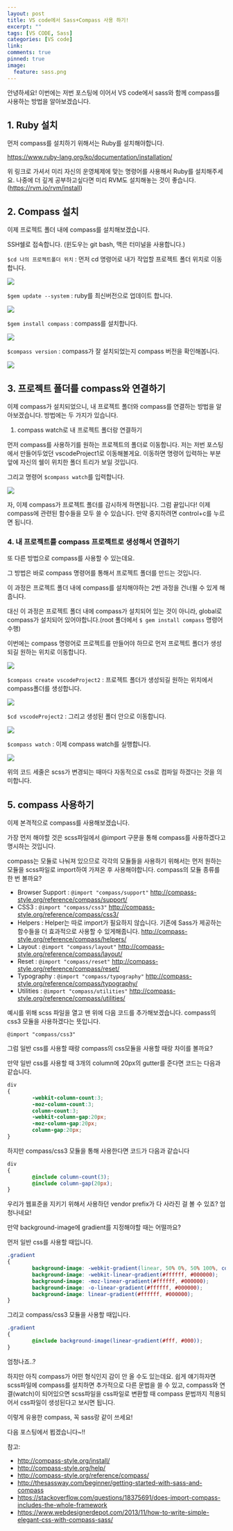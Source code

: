 ```yaml
---
layout: post
title: VS code에서 Sass+Compass 사용 하기!
excerpt: ""
tags: [VS CODE, Sass]
categories: [VS code]
link:
comments: true
pinned: true
image:
  feature: sass.png
---
```


안녕하세요! 이번에는 저번 포스팅에 이어서 VS code에서 sass와 함께 compass를 사용하는 방법을 알아보겠습니다.

## 1. Ruby 설치

먼저 compass를 설치하기 위해서는 Ruby를 설치해야합니다.

https://www.ruby-lang.org/ko/documentation/installation/

위 링크로 가셔서 미리 자신의 운영체제에 맞는 명령어를 사용해서 Ruby를 설치해주세요. 나중에 더 깊게 공부하고싶다면 미리 RVM도 설치해놓는 것이 좋습니다.(https://rvm.io/rvm/install)



## 2. Compass 설치

이제 프로젝트 폴더 내에  compass를 설치해보겠습니다.

SSH쉘로 접속합니다. (윈도우는 git bash, 맥은 터미널을 사용합니다.)

```$cd 나의 프로젝트폴더 위치``` : 먼저 cd 명령어로 내가 작업할 프로젝트 폴더 위치로 이동합니다.

![](/img/compass1.png)

```$gem update --system``` : ruby를 최신버전으로 업데이트 합니다.

![](/img/compass3.png)

```$gem install compass``` : compass를 설치합니다.

![](/img/compass4.png)

```$compass version``` : compass가 잘 설치되었는지 compass 버전을 확인해봅니다.

![](/img/compass2.png)



## 3. 프로젝트 폴더를 compass와 연결하기

이제 compass가 설치되었으니, 내 프로젝트 폴더와 compass를 연결하는 방법을 알아보겠습니다. 방법에는 두 가지가 있습니다.

1. compass watch로 내 프로젝트 폴더랑 연결하기

먼저 compass를 사용하기를 원하는 프로젝트의 폴더로 이동합니다. 저는 저번 포스팅에서 만들어두었던 vscodeProject1로 이동해볼게요. 이동하면 명령어 입력하는 부분 앞에 자신의 쉘이 위치한 폴더 트리가 보일 것입니다. 

그리고 명령어 ```$compass watch```를 입력합니다.

![](/img/compass5.png)

자, 이제 compass가 프로젝트 폴더를 감시하게 하면됩니다. 그럼 끝입니다! 이제 compass에 관련된 함수들을 모두 쓸 수 있습니다. 만약 중지하려면 control+c를 누르면 됩니다.



### 4. 내 프로젝트를 compass 프로젝트로 생성해서 연결하기

또 다른 방법으로 compass를 사용할 수 있는데요.

그 방법은 바로 compass 명령어를 통해서 프로젝트 폴더를 만드는 것입니다.

이 과정은 프로젝트 폴더 내에 compass를 설치해야하는 2번 과정을 건너뛸 수 있게 해줍니다.

대신 이 과정은 프로젝트 폴더 내에 compass가 설치되어 있는 것이 아니라, global로 compass가 설치되어 있어야합니다.(root 폴더에서 ```$ gem install compass``` 명령어 수행)

이번에는 compass 명령어로 프로젝트를 만들어야 하므로 먼저 프로젝트 폴더가 생성되길 원하는 위치로 이동합니다. 

![](/img/compass6.png)

```$compass create vscodeProject2``` : 프로젝트 폴더가 생성되길 원하는 위치에서 compass폴더를 생성합니다.

![](/img/compass7.png)

```$cd vscodeProject2``` : 그리고 생성된 폴더 안으로 이동합니다.

![](/img/compass8.png)

```$compass watch``` : 이제  compass watch를 실행합니다.

![](/img/compass9.png)

위의 코드 세줄은 scss가 변경되는 때마다 자동적으로 css로 컴파일 하겠다는 것을 의미합니다.



## 5. compass 사용하기

이제 본격적으로 compass를 사용해보겠습니다.

가장 먼저 해야할 것은 scss파일에서 @import 구문을 통해 compass를 사용하겠다고 명시하는 것입니다.

compass는 모듈로 나눠져 있으므로 각각의 모듈들을 사용하기 위해서는 먼저 원하는 모듈을 scss파일로 import하여 가져온 후 사용해야합니다. compass의 모듈 종류를 한 번 볼까요?

* Browser Support : ```@import "compass/support"```
  http://compass-style.org/reference/compass/support/
* CSS3 : ```@import "compass/css3"```
  http://compass-style.org/reference/compass/css3/
* Helpers : Helper는 따로 import가 필요하지 않습니다. 기존에 Sass가 제공하는 함수들을 더 효과적으로 사용할 수 있게해줍니다.
  http://compass-style.org/reference/compass/helpers/
* Layout : ```@import "compass/layout"```
  http://compass-style.org/reference/compass/layout/
* Reset : ```@import "compass/reset"```
  http://compass-style.org/reference/compass/reset/
* Typography : ```@import "compass/typography"```
  http://compass-style.org/reference/compass/typography/
* Utilities : ```@import "compass/utilities"```
  http://compass-style.org/reference/compass/utilities/

예시를 위해 scss 파일을 열고 맨 위에 다음 코드를 추가해보겠습니다. compass의 css3 모듈을 사용하겠다는 뜻입니다.

```@import "compass/css3"```

그럼 일반 css를 사용할 때랑 compass의 css모듈을 사용할 때랑 차이를 볼까요?

만약 일반 css를 사용할 때 3개의 column에 20px의 gutter를 준다면 코드는 다음과 같습니다.

```scss
div
{
        -webkit-column-count:3;
        -moz-column-count:3;
        column-count:3;
        -webkit-column-gap:20px;
        -moz-column-gap:20px;
        column-gap:20px;
}
```

하지만 compass/css3 모듈을 통해 사용한다면 코드가 다음과 같습니다

```scss
div
{
        @include column-count(3);
        @include column-gap(20px);
}
```

우리가 웹표준을 지키기 위해서 사용하던 vendor prefix가 다 사라진 걸 볼 수 있죠? 엄청나네요!



만약 background-image에 gradient를 지정해야할 때는 어떨까요?

먼저 일반 css를 사용할 때입니다.

```scss
.gradient
{
        background-image: -webkit-gradient(linear, 50% 0%, 50% 100%, color-stop(0%, #ffffff), color-stop(100%, #000000));
        background-image: -webkit-linear-gradient(#ffffff, #000000);
        background-image: -moz-linear-gradient(#ffffff, #000000);
        background-image: -o-linear-gradient(#ffffff, #000000);
        background-image: linear-gradient(#ffffff, #000000);
}
```

그리고 compass/css3 모듈을 사용할 때입니다.

```scss
.gradient
{
        @include background-image(linear-gradient(#fff, #000));
}
```

엄청나죠..?



하지만 아직 compass가 어떤 형식인지 감이 안 올 수도 있는데요. 쉽게 얘기하자면 scss파일에 compass를 설치하면 추가적으로 다른 문법을 쓸 수 있고, compass와 연결(watch)이 되어있으면 scss파일을 css파일로 변환할 때 compass 문법까지 적용되어서 css파일이 생성된다고 보시면 됩니다.



이렇게 유용한 compass, 꼭 sass랑 같이 쓰세요!

다음 포스팅에서 뵙겠습니다~!!







참고: 

* http://compass-style.org/install/
* http://compass-style.org/help/
* http://compass-style.org/reference/compass/
* http://thesassway.com/beginner/getting-started-with-sass-and-compass
* https://stackoverflow.com/questions/18375691/does-import-compass-includes-the-whole-framework
* https://www.webdesignerdepot.com/2013/11/how-to-write-simple-elegant-css-with-compass-sass/